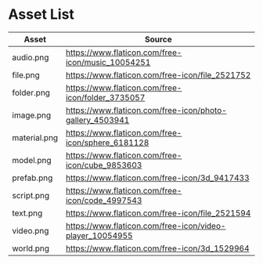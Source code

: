 # Asset List

| Asset           | Source                      |
|----------------|----------------------------------|
| audio.png | https://www.flaticon.com/free-icon/music_10054251 |
| file.png | https://www.flaticon.com/free-icon/file_2521752 |
| folder.png | https://www.flaticon.com/free-icon/folder_3735057 |
| image.png | https://www.flaticon.com/free-icon/photo-gallery_4503941 |
| material.png | https://www.flaticon.com/free-icon/sphere_6181128 |
| model.png | https://www.flaticon.com/free-icon/cube_9853603 |
| prefab.png | https://www.flaticon.com/free-icon/3d_9417433 |
| script.png | https://www.flaticon.com/free-icon/code_4997543 |
| text.png | https://www.flaticon.com/free-icon/file_2521594 |
| video.png | https://www.flaticon.com/free-icon/video-player_10054955 |
| world.png | https://www.flaticon.com/free-icon/3d_1529964 |